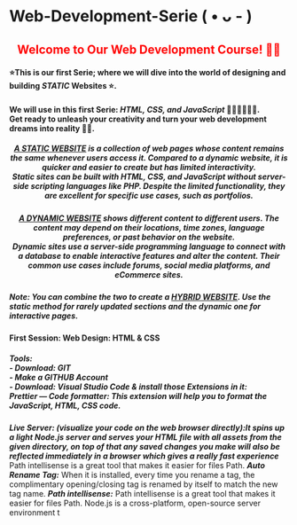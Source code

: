 # Web-Development-Serie ( • ᴗ - )
<h2 style="color:red" align="center">Welcome to Our Web Development Course! 👋🌐</h2> 
<h4>⭐This is our first Serie; where we will dive into the world of designing and building <strong><i>STATIC</i></strong> Websites ⭐.</h4>
<h4>We will use in this first Serie: <strong><i>HTML, CSS, and JavaScript</i></strong> 🧑🏻‍💻👩🏻‍💻. 
<br>Get ready to unleash your creativity and turn your web development dreams into reality 🚀💥.</h4>
<h5 align="center"> <strong><i><u>A STATIC WEBSITE</u></i></strong> is a collection of web pages whose content remains the same whenever users access it. Compared to a dynamic website, it is quicker and easier to create but has limited interactivity.<br> Static sites can be built with HTML, CSS, and JavaScript without server-side scripting languages like PHP. Despite the limited functionality, they are excellent for specific use cases, such as portfolios.</h5>

<h5 align="center"> <strong><i><u>A DYNAMIC WEBSITE</u></i></strong> shows different content to different users. The content may depend on their locations, time zones, language preferences, or past behavior on the website.<br> Dynamic sites use a server-side programming language to connect with a database to enable interactive features and alter the content. Their common use cases include forums, social media platforms, and eCommerce sites.</h5>
<h5>Note: You can combine the two to create a  <strong><i><u>HYBRID WEBSITE</u></i></strong>. Use the static method for rarely updated sections and the dynamic one for interactive pages.</h5>

<h4>First Session:
Web Design: HTML & CSS</h4>
<h5>Tools: <br>
          - Download: GIT <br>
          - Make a GITHUB Account <br>
          - Download: Visual Studio Code & install those Extensions in it: <br>
          <h5align="center"><strong><i> Prettier — Code formatter:</i></strong> This extension will help you to format the JavaScript, HTML, CSS code. </h5>
            <strong><i> Live Server: (visualize your code on the web browser directly):It spins up a light Node.js server and serves your HTML file with all assets from the given directory, on top of that any saved changes you make will also be reflected immediately in a browser which gives a really fast experience</i></strong> Path intellisense is a great tool that makes it easier for files Path.
            <strong><i> Auto Rename Tag:</i></strong> When it is installed, every time you rename a tag, the complimentary opening/closing tag is renamed by itself to match the new tag name.
            <strong><i> Path intellisense:</i></strong> Path intellisense is a great tool that makes it easier for files Path.</h5> 
Node.js is a cross-platform, open-source server environment t
